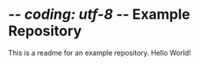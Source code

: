# -*- coding: utf-8 -*- Example Repository
This is a readme for an example repository. Hello World!

